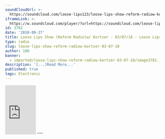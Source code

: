 ```yaml
---
soundCloudUrl: >-
  https://soundcloud.com/loose-lips123/loose-lips-show-reform-radiow-kortzer-030718
iframeLink: >-
  https://w.soundcloud.com/player/?url=https://soundcloud.com/loose-lips123/loose-lips-show-reform-radiow-kortzer-030718?in=loose-lips123/sets/radioshows&color=00aabb&auto_play=false&hide_related=false&show_comments=true&show_user=true&show_reposts=false
id: 3782
date: '2018-09-27'
title: Loose Lips Show (Reform Radio)w/ Kortzer - 03/07/18 - Loose Lips
type: radio
slug: loose-lips-show-reform-radiow-kortzer-03-07-18
author: 100
banner:
  - imported/loose-lips-show-reform-radiow-kortzer-03-07-18/image3782.jpeg
description: '[...]Read More...'
published: true
tags: Electronic
---
```

<iframe id="sc-widget" title="title" width="100" height="160" scrolling="no" frameborder="yes" allow="autoplay" src="https://w.soundcloud.com/player/?url=https://soundcloud.com/loose-lips123/loose-lips-show-reform-radiow-kortzer-030718?in=loose-lips123/sets/radioshows&amp;color=00aabb&amp;auto_play=false&amp;hide_related=false&amp;show_comments=true&amp;show_user=true&amp;show_reposts=false"></iframe>
---
